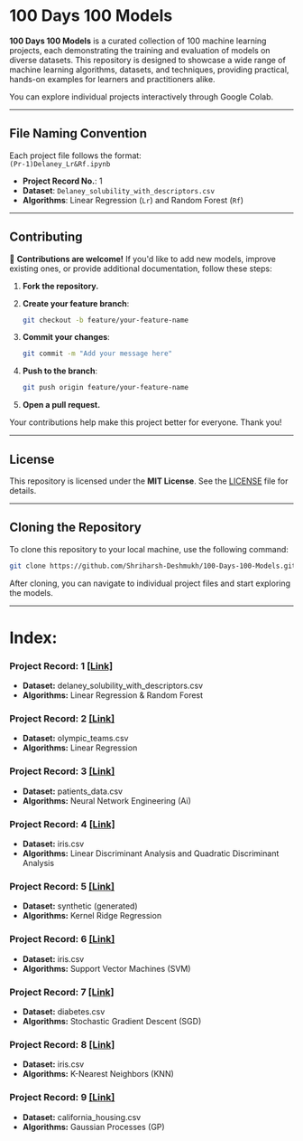 # 100 Days 100 Models

**100 Days 100 Models** is a curated collection of 100 machine learning projects, each demonstrating the training and evaluation of models on diverse datasets. This repository is designed to showcase a wide range of machine learning algorithms, datasets, and techniques, providing practical, hands-on examples for learners and practitioners alike.

You can explore individual projects interactively through Google Colab.

---

## File Naming Convention

Each project file follows the format:  
`(Pr-1)Delaney_Lr&Rf.ipynb`  

- **Project Record No.**: 1  
- **Dataset**: `Delaney_solubility_with_descriptors.csv`  
- **Algorithms**: Linear Regression (`Lr`) and Random Forest (`Rf`)



---

## Contributing

🎉 **Contributions are welcome!** If you'd like to add new models, improve existing ones, or provide additional documentation, follow these steps:

1. **Fork the repository.**
2. **Create your feature branch**:

   ```bash
   git checkout -b feature/your-feature-name
   ```

3. **Commit your changes**:

   ```bash
   git commit -m "Add your message here"
   ```

4. **Push to the branch**:

   ```bash
   git push origin feature/your-feature-name
   ```

5. **Open a pull request.**

Your contributions help make this project better for everyone. Thank you!

---

## License

This repository is licensed under the **MIT License**. See the [LICENSE](LICENSE) file for details.

---

## Cloning the Repository

To clone this repository to your local machine, use the following command:

```bash
git clone https://github.com/Shriharsh-Deshmukh/100-Days-100-Models.git
```

After cloning, you can navigate to individual project files and start exploring the models.

---

# Index:
### **Project Record:** 1 [[Link]](https://github.com/Shriharsh-Deshmukh/100-Days-100-Models/blob/main/(Pr_1)Delaney_Lr_%26_Rf_.ipynb)
- **Dataset:** delaney_solubility_with_descriptors.csv
- **Algorithms:** Linear Regression & Random Forest

### **Project Record:** 2 [[Link]](https://github.com/Shriharsh-Deshmukh/100-Days-100-Models/blob/main/(Pr_2)Olympic_Lr.ipynb)
- **Dataset:** olympic_teams.csv
- **Algorithms:** Linear Regression

### **Project Record:** 3 [[Link]](https://github.com/Shriharsh-Deshmukh/100-Days-100-Models/blob/main/(Pr_3)patient_ai_nn.ipynb)
- **Dataset:** patients_data.csv
- **Algorithms:** Neural Network Engineering (Ai)

### **Project Record:** 4 [[Link]](https://github.com/Shriharsh-Deshmukh/100-Days-100-Models/blob/main/(Pr_4)iris_LDA_%26_QDA_.ipynb)
- **Dataset:** iris.csv
- **Algorithms:** Linear Discriminant Analysis and Quadratic Discriminant Analysis

### **Project Record:** 5 [[Link]](https://github.com/Shriharsh-Deshmukh/100-Days-100-Models/blob/main/(Pr_5)_synthetic_KRR_.ipynb)
- **Dataset:** synthetic (generated)
- **Algorithms:** Kernel Ridge Regression

### **Project Record:** 6 [[Link]](https://github.com/Shriharsh-Deshmukh/100-Days-100-Models/blob/main/(Pr_6)iris_SVM_.ipynb)
- **Dataset:** iris.csv
- **Algorithms:** Support Vector Machines (SVM)

### **Project Record:** 7 [[Link]](https://github.com/Shriharsh-Deshmukh/100-Days-100-Models/blob/main/(Pr_7)diabetes_SGD.ipynb)
- **Dataset:** diabetes.csv
- **Algorithms:** Stochastic Gradient Descent (SGD)

### **Project Record:** 8 [[Link]](https://github.com/Shriharsh-Deshmukh/100-Days-100-Models/blob/main/(Pr_8)iris_KNN.ipynb)
- **Dataset:** iris.csv
- **Algorithms:** K-Nearest Neighbors (KNN)

### **Project Record:** 9 [[Link]](https://github.com/Shriharsh-Deshmukh/100-Days-100-Models/blob/main/(Pr_9)california_housing_GP.ipynb)
- **Dataset:** california_housing.csv
- **Algorithms:** Gaussian Processes (GP)

